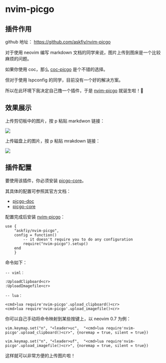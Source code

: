 # nvim-picgo

## 插件作用

github 地址： https://github.com/askfiy/nvim-picgo

对于使用 neovim 编写 markdown 文档的同学来说，图片上传到图床是一个比较麻烦的问题。

如果你使用 coc，那么 [coc-picgo](https://github.com/PLDaily/coc-picgo) 是个不错的选择。

但对于使用 lspconfig 的同学，目前没有一个好的解决方案。

所以在此环境下我决定自己撸一个插件，于是 [nvim-picgo](https://github.com/askfiy/nvim-picgo) 就诞生啦！🍻

## 效果展示

上传剪切板中的图片，按 p 粘贴 markdwon 链接：

![](https://images-1302522496.cos.ap-nanjing.myqcloud.com/img/demo1.gif)


上传磁盘上的图片，按 p 粘贴 mrakdown 链接：

![](https://images-1302522496.cos.ap-nanjing.myqcloud.com/img/demo2.gif)

## 插件配置

要使用该插件，你必须安装 [picgo-core](https://github.com/PicGo/PicGo-Core)。

其具体的配置可参照其官方文档：

- [picgo-doc](https://picgo.github.io/PicGo-Doc/zh/guide/config.html)
- [picgo-core](https://github.com/PicGo/PicGo-Core)

配置完成后安装 [nvim-picgo](https://github.com/askfiy/nvim-picgo)：

```
use {
    "askfiy/nvim-picgo",
    config = function()
        -- it doesn't require you to do any configuration
        require("nvim-picgo").setup()
    end
    }
```

命令如下：

```
-- viml：

:UploadClipboard<cr>
:UploadImagefile<cr>

-- lua：

<cmd>lua require'nvim-picgo'.upload_clipboard()<cr>
<cmd>lua require'nvim-picgo'.upload_imagefile()<cr>
```

你可以自己手动将命令映射到某些按键上，以 neovim 0.7 为例：

```
vim.keymap.set("n", "<leader>uc",  "<cmd>lua require'nvim-picgo'.upload_clipboard()<cr>", {noremap = true, silent = true})

vim.keymap.set("n", "<leader>uf",  "<cmd>lua require'nvim-picgo'.upload_imagefile()<cr>", {noremap = true, silent = true})
```

这样就可以非常方便的上传图片啦！
